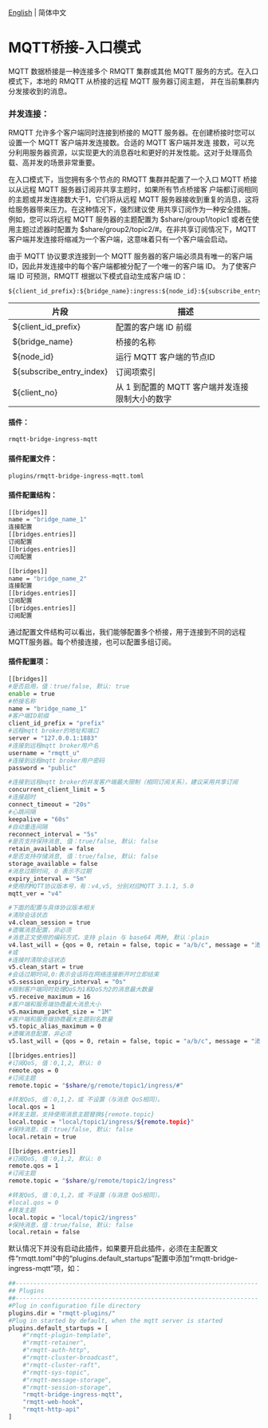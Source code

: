 [English](../en_US/bridge-ingress-mqtt.md)  | 简体中文

# MQTT桥接-入口模式

MQTT 数据桥接是一种连接多个 RMQTT 集群或其他 MQTT 服务的方式。在入口模式下，本地的 RMQTT 从桥接的远程 MQTT 服务器订阅主题，
并在当前集群内分发接收到的消息。


### 并发连接：

RMQTT 允许多个客户端同时连接到桥接的 MQTT 服务器。在创建桥接时您可以设置一个 MQTT 客户端并发连接数。合适的 MQTT 客户端并发连
接数，可以充分利用服务器资源，以实现更大的消息吞吐和更好的并发性能。这对于处理高负载、高并发的场景非常重要。

在入口模式下，当您拥有多个节点的 RMQTT 集群并配置了一个入口 MQTT 桥接以从远程 MQTT 服务器订阅非共享主题时，如果所有节点桥接客
户端都订阅相同的主题或并发连接数大于1，它们将从远程 MQTT 服务器接收到重复的消息，这将给服务器带来压力。在这种情况下，强烈建议使
用共享订阅作为一种安全措施。例如，您可以将远程 MQTT 服务器的主题配置为 $share/group1/topic1 或者在使用主题过滤器时配置为 
$share/group2/topic2/#。在非共享订阅情况下，MQTT 客户端并发连接将缩减为一个客户端，这意味着只有一个客户端会启动。

由于 MQTT 协议要求连接到一个 MQTT 服务器的客户端必须具有唯一的客户端 ID，因此并发连接中的每个客户端都被分配了一个唯一的客户端 ID。
为了使客户端 ID 可预测，RMQTT 根据以下模式自动生成客户端 ID：

```
${client_id_prefix}:${bridge_name}:ingress:${node_id}:${subscribe_entry_index}:${client_no}
```


| 片段 | 描述                         |
| ---- |----------------------------|
| ${client_id_prefix} | 配置的客户端 ID 前缀               |
| ${bridge_name} | 桥接的名称                      |
| ${node_id}  | 运行 MQTT 客户端的节点ID           |
| ${subscribe_entry_index} | 订阅项索引                      |
| ${client_no} | 从 1 到配置的 MQTT 客户端并发连接限制大小的数字 |



#### 插件：

```bash
rmqtt-bridge-ingress-mqtt
```

#### 插件配置文件：

```bash
plugins/rmqtt-bridge-ingress-mqtt.toml
```

#### 插件配置结构：
```bash
[[bridges]]
name = "bridge_name_1"
连接配置
[[bridges.entries]]
订阅配置
[[bridges.entries]]
订阅配置

[[bridges]]
name = "bridge_name_2"
连接配置
[[bridges.entries]]
订阅配置
[[bridges.entries]]
订阅配置
```
通过配置文件结构可以看出，我们能够配置多个桥接，用于连接到不同的远程MQTT服务器。每个桥接连接，也可以配置多组订阅。

#### 插件配置项：
```bash
[[bridges]]
#是否启用，值：true/false, 默认: true
enable = true
#桥接名称
name = "bridge_name_1"
#客户端ID前缀
client_id_prefix = "prefix"
#远程mqtt broker的地址和端口
server = "127.0.0.1:1883"
#连接到远程mqtt broker用户名
username = "rmqtt_u"
#连接到远程mqtt broker用户密码
password = "public"

#连接到远程mqtt broker的并发客户端最大限制（相同订阅关系），建议采用共享订阅
concurrent_client_limit = 5
#连接超时
connect_timeout = "20s"
#心跳间隔
keepalive = "60s"
#自动重连间隔
reconnect_interval = "5s"
#是否支持保持消息, 值：true/false, 默认: false
retain_available = false
#是否支持存储消息, 值：true/false, 默认: false
storage_available = false
#消息过期时间, 0 表示不过期
expiry_interval = "5m"
#使用的MQTT协议版本号，有：v4,v5, 分别对应MQTT 3.1.1, 5.0
mqtt_ver = "v4"

#下面的配置与具体协议版本相关
#清除会话状态
v4.clean_session = true
#遗嘱消息配置，非必须
#消息正文使用的编码方式，支持 plain 与 base64 两种, 默认：plain
v4.last_will = {qos = 0, retain = false, topic = "a/b/c", message = "消息正文", encoding = "plain"}
#或
#连接时清除会话状态
v5.clean_start = true
#会话过期时间,0:表示会话将在网络连接断开时立即结束
v5.session_expiry_interval = "0s"
#限制客户端同时处理QoS为1和QoS为2的消息最大数量
v5.receive_maximum = 16
#客户端和服务端协商最大消息大小
v5.maximum_packet_size = "1M"
#客户端和服务端协商最大主题别名数量
v5.topic_alias_maximum = 0
#遗嘱消息配置，非必须
v5.last_will = {qos = 0, retain = false, topic = "a/b/c", message = "消息正文", encoding = "plain"}

[[bridges.entries]]
#订阅QoS, 值：0,1,2, 默认: 0
remote.qos = 0
#订阅主题
remote.topic = "$share/g/remote/topic1/ingress/#"

#转发QoS, 值：0,1,2，或 不设置（与消息 QoS相同）。
local.qos = 1
#转发主题，支持使用消息主题替换${remote.topic}
local.topic = "local/topic1/ingress/${remote.topic}"
#保持消息，值：true/false, 默认: false
local.retain = true

[[bridges.entries]]
#订阅QoS, 值：0,1,2, 默认: 0
remote.qos = 1
#订阅主题
remote.topic = "$share/g/remote/topic2/ingress"

#转发QoS, 值：0,1,2，或 不设置（与消息 QoS相同）。
#local.qos = 0
#转发主题
local.topic = "local/topic2/ingress"
#保持消息，值：true/false, 默认: false
local.retain = false

```

默认情况下并没有启动此插件，如果要开启此插件，必须在主配置文件“rmqtt.toml”中的“plugins.default_startups”配置中添加“rmqtt-bridge-ingress-mqtt”项，如：
```bash
##--------------------------------------------------------------------
## Plugins
##--------------------------------------------------------------------
#Plug in configuration file directory
plugins.dir = "rmqtt-plugins/"
#Plug in started by default, when the mqtt server is started
plugins.default_startups = [
    #"rmqtt-plugin-template",
    #"rmqtt-retainer",
    #"rmqtt-auth-http",
    #"rmqtt-cluster-broadcast",
    #"rmqtt-cluster-raft",
    #"rmqtt-sys-topic",
    #"rmqtt-message-storage",
    #"rmqtt-session-storage",
    "rmqtt-bridge-ingress-mqtt",
    "rmqtt-web-hook",
    "rmqtt-http-api"
]
```